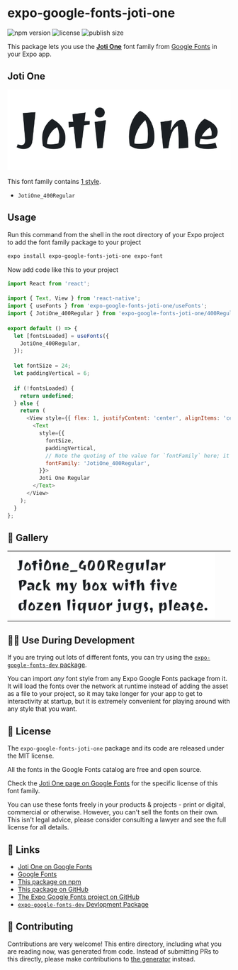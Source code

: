 # expo-google-fonts-joti-one

![npm version](https://flat.badgen.net/npm/v/expo-google-fonts-joti-one)
![license](https://flat.badgen.net/github/license/expo/google-fonts)
![publish size](https://flat.badgen.net/packagephobia/install/expo-google-fonts-joti-one)

This package lets you use the [**Joti One**](https://fonts.google.com/specimen/Joti+One) font family from [Google Fonts](https://fonts.google.com/) in your Expo app.

## Joti One

![Joti One](./font-family.png)

This font family contains [1 style](#-gallery).

- `JotiOne_400Regular`

## Usage

Run this command from the shell in the root directory of your Expo project to add the font family package to your project
```sh
expo install expo-google-fonts-joti-one expo-font
```

Now add code like this to your project
```js
import React from 'react';

import { Text, View } from 'react-native';
import { useFonts } from 'expo-google-fonts-joti-one/useFonts';
import { JotiOne_400Regular } from 'expo-google-fonts-joti-one/400Regular';

export default () => {
  let [fontsLoaded] = useFonts({
    JotiOne_400Regular,
  });

  let fontSize = 24;
  let paddingVertical = 6;

  if (!fontsLoaded) {
    return undefined;
  } else {
    return (
      <View style={{ flex: 1, justifyContent: 'center', alignItems: 'center' }}>
        <Text
          style={{
            fontSize,
            paddingVertical,
            // Note the quoting of the value for `fontFamily` here; it expects a string!
            fontFamily: 'JotiOne_400Regular',
          }}>
          Joti One Regular
        </Text>
      </View>
    );
  }
};

```

## 🔡 Gallery


||||
|-|-|-|
|![JotiOne_400Regular](.//400Regular/JotiOne_400Regular.ttf.png)||||


## 👩‍💻 Use During Development

If you are trying out lots of different fonts, you can try using the [`expo-google-fonts-dev` package](https://github.com/freeboub/google-fonts/tree/master/font-packages/dev#readme).

You can import *any* font style from any Expo Google Fonts package from it. It will load the fonts
over the network at runtime instead of adding the asset as a file to your project, so it may take longer
for your app to get to interactivity at startup, but it is extremely convenient
for playing around with any style that you want.

## 📖 License

The `expo-google-fonts-joti-one` package and its code are released under the MIT license.

All the fonts in the Google Fonts catalog are free and open source.

Check the [Joti One page on Google Fonts](https://fonts.google.com/specimen/Joti+One) for the specific license of this font family.

You can use these fonts freely in your products & projects - print or digital, commercial or otherwise. However, you can't sell the fonts on their own. This isn't legal advice, please consider consulting a lawyer and see the full license for all details.

## 🔗 Links

- [Joti One on Google Fonts](https://fonts.google.com/specimen/Joti+One)
- [Google Fonts](https://fonts.google.com/)
- [This package on npm](https://www.npmjs.com/package/expo-google-fonts-joti-one)
- [This package on GitHub](https://github.com/freeboub/google-fonts/tree/master/font-packages/joti-one)
- [The Expo Google Fonts project on GitHub](https://github.com/freeboub/google-fonts)
- [`expo-google-fonts-dev` Devlopment Package](https://github.com/freeboub/google-fonts/tree/master/font-packages/dev)

## 🤝 Contributing

Contributions are very welcome! This entire directory, including what you are reading now, was generated from code. Instead of submitting PRs to this directly, please make contributions to [the generator](https://github.com/freeboub/google-fonts/tree/master/packages/generator) instead.
